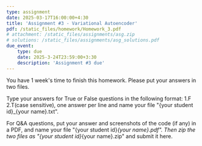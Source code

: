```yaml
---
type: assignment
date: 2025-03-17T16:00:00+4:30
title: 'Assignment #3 - Variational Autoencoder'
pdf: /static_files/homework/Homework_3.pdf
# attachment: /static_files/assignments/asg.zip
# solutions: /static_files/assignments/asg_solutions.pdf
due_event: 
    type: due
    date: 2025-3-24T23:59:00+3:30
    description: 'Assignment #3 due'
---
```

You have 1 week's time to finish this homework. Please put your answers in two files.

Type your answers for True or False questions in the following format: 1.F 2.T(case sensitive), one answer per line and name your file "{your student id}_{your name}.txt".

For Q&A questions, put your answer and screenshots of the code (if any) in a PDF, and name your file "{your student id}_{your name}.pdf". Then zip the two files as "{your student id}_{your name}.zip" and submit it here.
